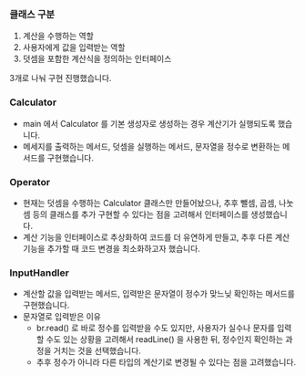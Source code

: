### 클래스 구분

1. 계산을 수행하는 역할
2. 사용자에게 값을 입력받는 역할
3. 덧셈을 포함한 계산식을 정의하는 인터페이스

3개로 나눠 구현 진행했습니다.

### Calculator
- main 에서 Calculator 를 기본 생성자로 생성하는 경우 계산기가 실행되도록 했습니다.
- 메세지를 출력하는 메서드, 덧셈을 실행하는 메서드, 문자열을 정수로 변환하는 메서드를 구현했습니다.

### Operator
- 현재는 덧셈을 수행하는 Calculator 클래스만 만들어놨으나, 추후 뺄셈, 곱셈, 나눗셈 등의 클래스를 추가 구현할 수 있다는 점을 고려해서 인터페이스를 생성했습니다.
- 계산 기능을 인터페이스로 추상화하여 코드를 더 유연하게 만들고, 추후 다른 계산 기능을 추가할 때 코드 변경을 최소화하고자 했습니다.

### InputHandler
- 계산할 값을 입력받는 메서드, 입력받은 문자열이 정수가 맞느닞 확인하는 메서드를 구현했습니다.
- 문자열로 입력받은 이유
  - br.read() 로 바로 정수를 입력받을 수도 있지만, 사용자가 실수나 문자를 입력할 수도 있는 상황을 고려해서 readLine() 을 사용한 뒤, 정수인지 확인하는 과정을 거치는 것을 선택했습니다.
  - 추후 정수가 아니라 다른 타입의 계산기로 변경될 수 있다는 점을 고려했습니다.

